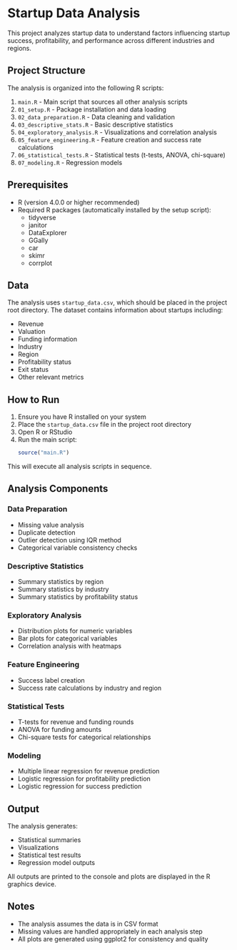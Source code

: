 # Startup Data Analysis

This project analyzes startup data to understand factors influencing startup success, profitability, and performance across different industries and regions.

## Project Structure

The analysis is organized into the following R scripts:

1. `main.R` - Main script that sources all other analysis scripts
2. `01_setup.R` - Package installation and data loading
3. `02_data_preparation.R` - Data cleaning and validation
4. `03_descriptive_stats.R` - Basic descriptive statistics
5. `04_exploratory_analysis.R` - Visualizations and correlation analysis
6. `05_feature_engineering.R` - Feature creation and success rate calculations
7. `06_statistical_tests.R` - Statistical tests (t-tests, ANOVA, chi-square)
8. `07_modeling.R` - Regression models

## Prerequisites

- R (version 4.0.0 or higher recommended)
- Required R packages (automatically installed by the setup script):
  - tidyverse
  - janitor
  - DataExplorer
  - GGally
  - car
  - skimr
  - corrplot

## Data

The analysis uses `startup_data.csv`, which should be placed in the project root directory. The dataset contains information about startups including:
- Revenue
- Valuation
- Funding information
- Industry
- Region
- Profitability status
- Exit status
- Other relevant metrics

## How to Run

1. Ensure you have R installed on your system
2. Place the `startup_data.csv` file in the project root directory
3. Open R or RStudio
4. Run the main script:
   ```R
   source("main.R")
   ```

This will execute all analysis scripts in sequence.

## Analysis Components

### Data Preparation
- Missing value analysis
- Duplicate detection
- Outlier detection using IQR method
- Categorical variable consistency checks

### Descriptive Statistics
- Summary statistics by region
- Summary statistics by industry
- Summary statistics by profitability status

### Exploratory Analysis
- Distribution plots for numeric variables
- Bar plots for categorical variables
- Correlation analysis with heatmaps

### Feature Engineering
- Success label creation
- Success rate calculations by industry and region

### Statistical Tests
- T-tests for revenue and funding rounds
- ANOVA for funding amounts
- Chi-square tests for categorical relationships

### Modeling
- Multiple linear regression for revenue prediction
- Logistic regression for profitability prediction
- Logistic regression for success prediction

## Output

The analysis generates:
- Statistical summaries
- Visualizations
- Statistical test results
- Regression model outputs

All outputs are printed to the console and plots are displayed in the R graphics device.

## Notes

- The analysis assumes the data is in CSV format
- Missing values are handled appropriately in each analysis step
- All plots are generated using ggplot2 for consistency and quality 